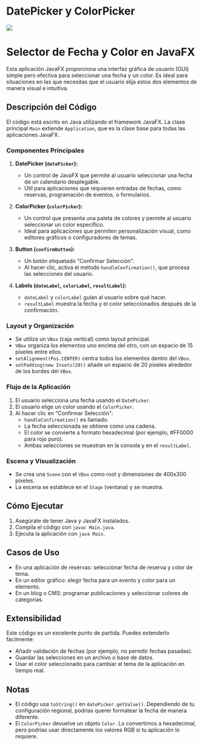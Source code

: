 # DatePicker y ColorPicker
![](https://scontent.fgye30-1.fna.fbcdn.net/v/t1.15752-9/442008157_842109744437861_699532613036809930_n.png?_nc_cat=101&ccb=1-7&_nc_sid=5f2048&_nc_eui2=AeGl_wn-QRgP_MicSbYSSsVbol1SBvxlD0qiXVIG_GUPShMZgLZj2ZRktDIdVAAlgv-voU58vQeXO63VWkJ3VoI8&_nc_ohc=8LfNd3YtWzkQ7kNvgEmLq6t&_nc_ht=scontent.fgye30-1.fna&oh=03_Q7cD1QE-_roVCmp4TqS7i9YDD9j3ZOim6lfZV5pXBYPoTWb2tQ&oe=668DA00F)

# Selector de Fecha y Color en JavaFX

Esta aplicación JavaFX proporciona una interfaz gráfica de usuario (GUI) simple pero efectiva para seleccionar una fecha y un color. Es ideal para situaciones en las que necesitas que el usuario elija estos dos elementos de manera visual e intuitiva.

## Descripción del Código

El código está escrito en Java utilizando el framework JavaFX. La clase principal `Main` extiende `Application`, que es la clase base para todas las aplicaciones JavaFX.

### Componentes Principales

1. **DatePicker (`datePicker`):**
   - Un control de JavaFX que permite al usuario seleccionar una fecha de un calendario desplegable.
   - Útil para aplicaciones que requieren entradas de fechas, como reservas, programación de eventos, o formularios.

2. **ColorPicker (`colorPicker`):**
   - Un control que presenta una paleta de colores y permite al usuario seleccionar un color específico.
   - Ideal para aplicaciones que permiten personalización visual, como editores gráficos o configuradores de temas.

3. **Button (`confirmButton`):**
   - Un botón etiquetado "Confirmar Selección".
   - Al hacer clic, activa el método `handleConfirmation()`, que procesa las selecciones del usuario.

4. **Labels (`dateLabel`, `colorLabel`, `resultLabel`):**
   - `dateLabel` y `colorLabel` guían al usuario sobre qué hacer.
   - `resultLabel` muestra la fecha y el color seleccionados después de la confirmación.

### Layout y Organización

- Se utiliza un `VBox` (caja vertical) como layout principal.
- `VBox` organiza los elementos uno encima del otro, con un espacio de 15 píxeles entre ellos.
- `setAlignment(Pos.CENTER)` centra todos los elementos dentro del `VBox`.
- `setPadding(new Insets(20))` añade un espacio de 20 píxeles alrededor de los bordes del `VBox`.

### Flujo de la Aplicación

1. El usuario selecciona una fecha usando el `DatePicker`.
2. El usuario elige un color usando el `ColorPicker`.
3. Al hacer clic en "Confirmar Selección":
   - `handleConfirmation()` es llamado.
   - La fecha seleccionada se obtiene como una cadena.
   - El color se convierte a formato hexadecimal (por ejemplo, #FF0000 para rojo puro).
   - Ambas selecciones se muestran en la consola y en el `resultLabel`.

### Escena y Visualización

- Se crea una `Scene` con el `VBox` como root y dimensiones de 400x300 píxeles.
- La escena se establece en el `Stage` (ventana) y se muestra.

## Cómo Ejecutar

1. Asegúrate de tener Java y JavaFX instalados.
2. Compila el código con `javac Main.java`.
3. Ejecuta la aplicación con `java Main`.

## Casos de Uso

- En una aplicación de reservas: seleccionar fecha de reserva y color de tema.
- En un editor gráfico: elegir fecha para un evento y color para un elemento.
- En un blog o CMS: programar publicaciones y seleccionar colores de categorías.

## Extensibilidad

Este código es un excelente punto de partida. Puedes extenderlo fácilmente:

- Añadir validación de fechas (por ejemplo, no permitir fechas pasadas).
- Guardar las selecciones en un archivo o base de datos.
- Usar el color seleccionado para cambiar el tema de la aplicación en tiempo real.

## Notas

- El código usa `toString()` en `datePicker.getValue()`. Dependiendo de tu configuración regional, podrías querer formatear la fecha de manera diferente.
- El `ColorPicker` devuelve un objeto `Color`. Lo convertimos a hexadecimal, pero podrías usar directamente los valores RGB si tu aplicación lo requiere.
